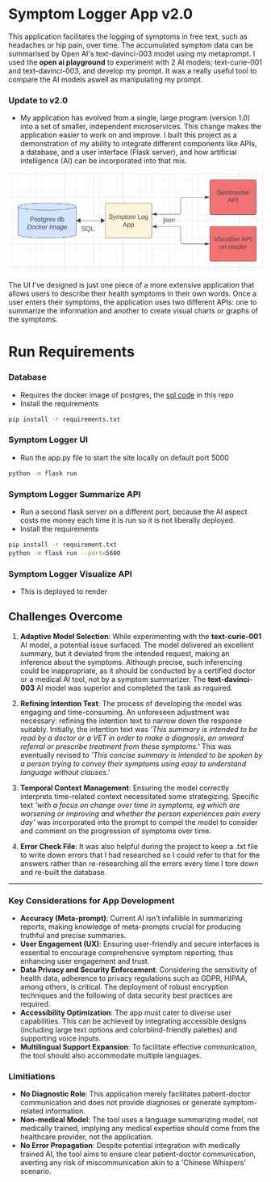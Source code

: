 # Symptom Logger App v2.0

This application facilitates the logging of symptoms in free text, such as headaches or hip pain, over time. The accumulated symptom data can be summarised by Open AI's text-davinci-003 model using my metaprompt. I used the **open ai playground** to experiment with 2 AI models; text-curie-001 and text-davinci-003, and develop my prompt. It was a really useful tool to compare the AI models aswell as manipulating my prompt.

### Update to v2.0
- My application has evolved from a single, large program (version 1.0) into a set of smaller, independent microservices. This change makes the application easier to work on and improve. I built this project as a demonstration of my ability to integrate different components like APIs, a database, and a user interface (Flask server), and how artificial intelligence (AI) can be incorporated into that mix.

![Application Design](./application/static/images/SL_diagram.png)

The UI I've designed is just one piece of a more extensive application that allows users to describe their health symptoms in their own words. Once a user enters their symptoms, the application uses two different APIs: one to summarize the information and another to create visual charts or graphs of the symptoms.

# Run Requirements
### Database
- Requires the docker image of postgres, the [sql code](./application/static/scripts/database_create.sql ) in this repo
- Install the requirements
```bash
pip install -r requirements.txt
```
### Symptom Logger UI
- Run the app.py file to start the site locally on default port 5000
```bash
python -m flask run
```
### Symptom Logger Summarize API
- Run a second flask server on a different port, because the AI aspect costs me money each time it is run so it is not liberally deployed.
- Install the requirements
```bash
pip install -r requirement.txt
python -m flask run --port=5600
```
### Symptom Logger Visualize API
- This is deployed to render



## Challenges Overcome

1. **Adaptive Model Selection**: While experimenting with the **text-curie-001** AI model, a potential issue surfaced. The model delivered an excellent summary, but it deviated from the intended request, making an inference about the symptoms. Although precise, such inferencing could be inappropriate, as it should be conducted by a certified doctor or a medical AI tool, not by a symptom summarizer. The **text-davinci-003** AI model was superior and completed the task as required.

2. **Refining Intention Text**: The process of developing the model was engaging and time-consuming. An unforeseen adjustment was necessary: refining the intention text to narrow down the response suitably. Initially, the intention text was *'This summary is intended to be read by a doctor or a VET in order to make a diagnosis, an onward referral or prescribe treatment from these symptoms.'* This was eventually revised to *'This concise summary is intended to be spoken by a person trying to convey their symptoms using easy to understand language without clauses.'*

3. **Temporal Context Management**: Ensuring the model correctly interprets time-related context necessitated some strategizing. Specific text *'with a focus on change over time in symptoms, eg which are worsening or improving and whether the person experiences pain every day'* was incorporated into the prompt to compel the model to consider and comment on the progression of symptoms over time.

4. **Error Check File**: It was also helpful during the project to keep a .txt file to write down errors that I had researched so I could refer to that for the answers rather than re-researching all the errors every time I tore down and re-built the database.

___
### Key Considerations for App Development
- **Accuracy (Meta-prompt)**: 
    Current AI isn't infallible in summarizing reports, making knowledge of meta-prompts crucial for producing truthful and precise summaries.
- **User Engagement (UX)**: 
    Ensuring user-friendly and secure interfaces is essential to encourage comprehensive symptom reporting, thus enhancing user engagement and trust.
- **Data Privacy and Security Enforcement**: 
    Considering the sensitivity of health data, adherence to privacy regulations such as GDPR, HIPAA, among others, is critical. The deployment of robust encryption techniques and the following of data security best practices are required.
- **Accessibility Optimization**: 
    The app must cater to diverse user capabilities. This can be achieved by integrating accessible designs (including large text options and colorblind-friendly palettes) and supporting voice inputs.
- **Multilingual Support Expansion**: 
    To facilitate effective communication, the tool should also accommodate multiple languages.

### Limitiations
- **No Diagnostic Role**: This application merely facilitates patient-doctor communication and does not provide diagnoses or generate symptom-related information.
- **Non-medical Model**: The tool uses a language summarizing model, not medically trained, implying any medical expertise should come from the healthcare provider, not the application.
- **No Error Propagation**: Despite potential integration with medically trained AI, the tool aims to ensure clear patient-doctor communication, averting any risk of miscommunication akin to a 'Chinese Whispers' scenario.
